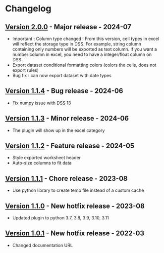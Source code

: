 # Changelog

## [Version 2.0.0](https://github.com/dataiku/dss-plugin-multisheet-excel-export/releases/tag/v2.0.0) - Major release - 2024-07
- Important : Column type changed ! From this version, cell types in excel will reflect the storage type in DSS. For example, string column containing only numbers will be exported as text column. If you want a number column in excel, you need to have a integer/float column on DSS
- Export dataset conditional formatting colors (colors the cells, does not export rules)
- Bug fix : can now export dataset with date types

## [Version 1.1.4](https://github.com/dataiku/dss-plugin-multisheet-excel-export/releases/tag/v1.1.4) - Bug release - 2024-06
- Fix numpy issue with DSS 13

## [Version 1.1.3](https://github.com/dataiku/dss-plugin-multisheet-excel-export/releases/tag/v1.1.3) - Minor release - 2024-06
- The plugin will show up in the excel category

## [Version 1.1.2](https://github.com/dataiku/dss-plugin-multisheet-excel-export/releases/tag/v1.1.2) - Feature release - 2024-05
- Style exported worksheet header
- Auto-size columns to fit data

## [Version 1.1.1](https://github.com/dataiku/dss-plugin-multisheet-excel-export/releases/tag/v1.1.0) - Chore release - 2023-08
- Use python library to create temp file instead of a custom cache

## [Version 1.1.0](https://github.com/dataiku/dss-plugin-multisheet-excel-export/releases/tag/v1.1.0) - New hotfix release - 2023-08
- Updated plugin to python 3.7, 3.8, 3.9, 3.10, 3.11

## [Version 1.0.1](https://github.com/dataiku/dss-plugin-multisheet-excel-export/releases/tag/v1.0.1) - New hotfix release - 2022-03
- Changed documentation URL
